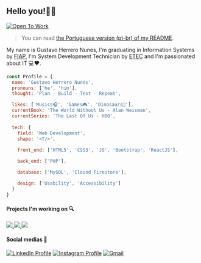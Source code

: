 ## Hello you!👋😀

[![Open To Work][open_to_work_badget]][gmail_url]

>You can read [the Portuguese version (pt-br) of my README][portuguese].

My name is Gustavo Herrero Nunes, I'm graduating in Information Systems by [FIAP][fiap_url], I'm System Development Technician by [ETEC][etec_url] and I'm passionated about IT :computer::heart:.

```javascript
const Profile = {
  name: 'Gustavo Herrero Nunes',
  pronouns: ['he', 'him'],
  thought: 'Plan - Build - Test - Repeat',

  likes: ['Musics🎧', 'Games🎮', 'Dinosaurs🦕'],
  currentBook: 'The World Without Us - Alan Weisman',
  currentSeries: 'The Last Of Us - HBO',
  
  tech: {
    field: 'Web Development',
    shape: '<T/>',
    
    front_end: ['HTML5', 'CSS3', 'JS', 'Bootstrap', 'ReactJS'],

    back_end: ['PHP'],

    database: ['MySQL', 'Clound Firestore'],

    design: ['Usability', 'Accessibility']
  }
}

```

#### Projects I'm working on :mag:

<a href="https://github.com/GustavoHerreroNunes/horta_online">
  <img src="https://github-readme-stats.vercel.app/api/pin/?username=GustavoHerreroNunes&repo=horta_online">
</a>
<a href="https://github.com/GustavoHerreroNunes/easy_pomodoro">
  <img src="https://github-readme-stats.vercel.app/api/pin/?username=GustavoHerreroNunes&repo=easy_pomodoro">
</a>
<a href="https://github.com/gpado/webnews-em-php">
  <img src="https://github-readme-stats.vercel.app/api/pin/?username=gpado&repo=webnews-em-php">
</a>


#### Social medias :iphone:

[![LinkedIn Profile][linkedin_badget]][linkedin_url] [![Instagram Profile][instagram_badget]][instagram_url] [![Gmail][gmail_badget]][gmail_url]

<!-- Readme -->
[english]:README.md

<!-- Education -->
[fiap_url]: https://fiap.com.br/
[etec_url]: https://www.cps.sp.gov.br/etec/

<!-- Project Card UI -->
[projetc_1_url]: https://github.com/GustavoHerreroNunes/horta_online
[project_1_card]: https://github-readme-stats.vercel.app/api/pin/?username=GustavoHerreroNunes&repo=horta_online
[projetc_2_url]: https://github.com/GustavoHerreroNunes/easy_pomodoro
[project_2_card]: https://github-readme-stats.vercel.app/api/pin/?username=GustavoHerreroNunes&repo=easy_pomodoro

<!-- Urls and Badgets -->
[open_to_work_badget]: https://img.shields.io/badge/-Open_To_Work-success?style=flat-square
[linkedin_url]:https://www.linkedin.com/in/gustavo-herrero-nunes-329070212/
[linkedin_badget]:https://img.shields.io/badge/-LinkedIn-blue?style=flat-square&labelColor=informational&logo=linkedin&logoColor=white
[instagram_url]: https://www.instagram.com/gustavo_herrero_nunes/
[instagram_badget]: https://img.shields.io/badge/-Instagram-%23E4405F?style=flat-square&logo=instagram&logoColor=white
[gmail_url]: mailto:ghnunes2010@gmail.com
[gmail_badget]: https://img.shields.io/badge/Gmail-D14836?style=flat-square&logo=gmail&logoColor=white
[portuguese]:README-Portuguese.md
